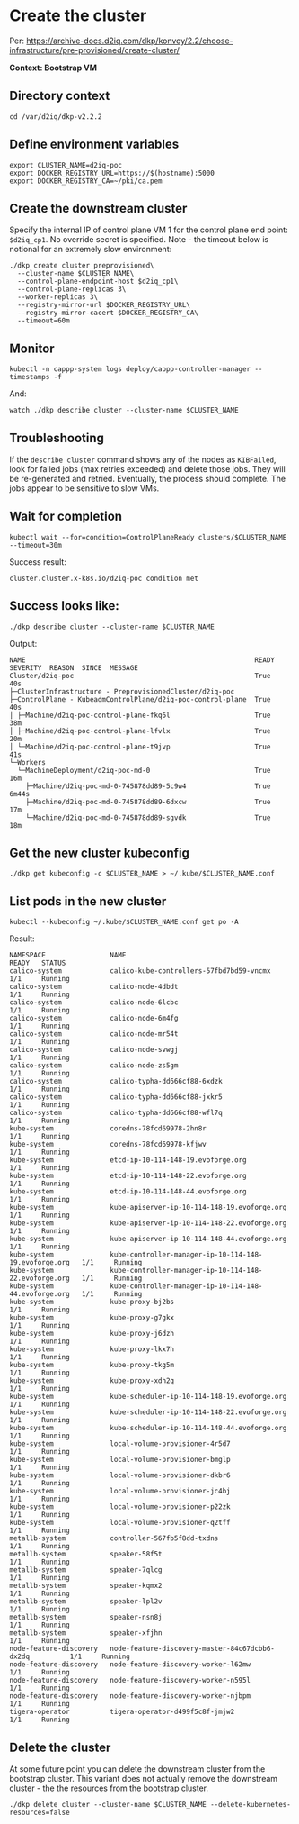# Create the cluster

Per: https://archive-docs.d2iq.com/dkp/konvoy/2.2/choose-infrastructure/pre-provisioned/create-cluster/

**Context: Bootstrap VM**

## Directory context
```
cd /var/d2iq/dkp-v2.2.2
```

## Define environment variables
```
export CLUSTER_NAME=d2iq-poc
export DOCKER_REGISTRY_URL=https://$(hostname):5000
export DOCKER_REGISTRY_CA=~/pki/ca.pem
```

## Create the downstream cluster

Specify the internal IP of control plane VM 1 for the control plane end point: `$d2iq_cp1`. No override secret is specified. Note - the timeout below is notional for an extremely slow environment:
```
./dkp create cluster preprovisioned\
  --cluster-name $CLUSTER_NAME\
  --control-plane-endpoint-host $d2iq_cp1\
  --control-plane-replicas 3\
  --worker-replicas 3\
  --registry-mirror-url $DOCKER_REGISTRY_URL\
  --registry-mirror-cacert $DOCKER_REGISTRY_CA\
  --timeout=60m
```

## Monitor
```
kubectl -n cappp-system logs deploy/cappp-controller-manager --timestamps -f
```

And:
```
watch ./dkp describe cluster --cluster-name $CLUSTER_NAME
```

## Troubleshooting

If the `describe cluster` command shows any of the nodes as `KIBFailed`, look for failed jobs (max retries exceeded) and delete those jobs. They will be re-generated and retried. Eventually, the process should complete. The jobs appear to be sensitive to slow VMs.

## Wait for completion
```
kubectl wait --for=condition=ControlPlaneReady clusters/$CLUSTER_NAME --timeout=30m
```

Success result:
```
cluster.cluster.x-k8s.io/d2iq-poc condition met
```

## Success looks like:
```
./dkp describe cluster --cluster-name $CLUSTER_NAME
```

Output:
```
NAME                                                         READY  SEVERITY  REASON  SINCE  MESSAGE
Cluster/d2iq-poc                                             True                     40s
├─ClusterInfrastructure - PreprovisionedCluster/d2iq-poc
├─ControlPlane - KubeadmControlPlane/d2iq-poc-control-plane  True                     40s
│ ├─Machine/d2iq-poc-control-plane-fkq6l                     True                     38m
│ ├─Machine/d2iq-poc-control-plane-lfvlx                     True                     20m
│ └─Machine/d2iq-poc-control-plane-t9jvp                     True                     41s
└─Workers
  └─MachineDeployment/d2iq-poc-md-0                          True                     16m
    ├─Machine/d2iq-poc-md-0-745878dd89-5c9w4                 True                     6m44s
    ├─Machine/d2iq-poc-md-0-745878dd89-6dxcw                 True                     17m
    └─Machine/d2iq-poc-md-0-745878dd89-sgvdk                 True                     18m
```

## Get the new cluster kubeconfig

```
./dkp get kubeconfig -c $CLUSTER_NAME > ~/.kube/$CLUSTER_NAME.conf
```

## List pods in the new cluster
```
kubectl --kubeconfig ~/.kube/$CLUSTER_NAME.conf get po -A
```

Result:
```
NAMESPACE                NAME                                                    READY   STATUS
calico-system            calico-kube-controllers-57fbd7bd59-vncmx                1/1     Running
calico-system            calico-node-4dbdt                                       1/1     Running
calico-system            calico-node-6lcbc                                       1/1     Running
calico-system            calico-node-6m4fg                                       1/1     Running
calico-system            calico-node-mr54t                                       1/1     Running
calico-system            calico-node-svwgj                                       1/1     Running
calico-system            calico-node-zs5gm                                       1/1     Running
calico-system            calico-typha-dd666cf88-6xdzk                            1/1     Running
calico-system            calico-typha-dd666cf88-jxkr5                            1/1     Running
calico-system            calico-typha-dd666cf88-wfl7q                            1/1     Running
kube-system              coredns-78fcd69978-2hn8r                                1/1     Running
kube-system              coredns-78fcd69978-kfjwv                                1/1     Running
kube-system              etcd-ip-10-114-148-19.evoforge.org                      1/1     Running
kube-system              etcd-ip-10-114-148-22.evoforge.org                      1/1     Running
kube-system              etcd-ip-10-114-148-44.evoforge.org                      1/1     Running
kube-system              kube-apiserver-ip-10-114-148-19.evoforge.org            1/1     Running
kube-system              kube-apiserver-ip-10-114-148-22.evoforge.org            1/1     Running
kube-system              kube-apiserver-ip-10-114-148-44.evoforge.org            1/1     Running
kube-system              kube-controller-manager-ip-10-114-148-19.evoforge.org   1/1     Running
kube-system              kube-controller-manager-ip-10-114-148-22.evoforge.org   1/1     Running
kube-system              kube-controller-manager-ip-10-114-148-44.evoforge.org   1/1     Running
kube-system              kube-proxy-bj2bs                                        1/1     Running
kube-system              kube-proxy-g7gkx                                        1/1     Running
kube-system              kube-proxy-j6dzh                                        1/1     Running
kube-system              kube-proxy-lkx7h                                        1/1     Running
kube-system              kube-proxy-tkg5m                                        1/1     Running
kube-system              kube-proxy-xdh2q                                        1/1     Running
kube-system              kube-scheduler-ip-10-114-148-19.evoforge.org            1/1     Running
kube-system              kube-scheduler-ip-10-114-148-22.evoforge.org            1/1     Running
kube-system              kube-scheduler-ip-10-114-148-44.evoforge.org            1/1     Running
kube-system              local-volume-provisioner-4r5d7                          1/1     Running
kube-system              local-volume-provisioner-bmglp                          1/1     Running
kube-system              local-volume-provisioner-dkbr6                          1/1     Running
kube-system              local-volume-provisioner-jc4bj                          1/1     Running
kube-system              local-volume-provisioner-p22zk                          1/1     Running
kube-system              local-volume-provisioner-q2tff                          1/1     Running
metallb-system           controller-567fb5f8dd-txdns                             1/1     Running
metallb-system           speaker-58f5t                                           1/1     Running
metallb-system           speaker-7qlcg                                           1/1     Running
metallb-system           speaker-kqmx2                                           1/1     Running
metallb-system           speaker-lpl2v                                           1/1     Running
metallb-system           speaker-nsn8j                                           1/1     Running
metallb-system           speaker-xfjhn                                           1/1     Running
node-feature-discovery   node-feature-discovery-master-84c67dcbb6-dx2dq          1/1     Running
node-feature-discovery   node-feature-discovery-worker-l62mw                     1/1     Running
node-feature-discovery   node-feature-discovery-worker-n595l                     1/1     Running
node-feature-discovery   node-feature-discovery-worker-njbpm                     1/1     Running
tigera-operator          tigera-operator-d499f5c8f-jmjw2                         1/1     Running
```

## Delete the cluster

At some future point you can delete the downstream cluster from the bootstrap cluster. This variant does not actually remove the downstream cluster - the the resources from the bootstrap cluster.
```
./dkp delete cluster --cluster-name $CLUSTER_NAME --delete-kubernetes-resources=false
```